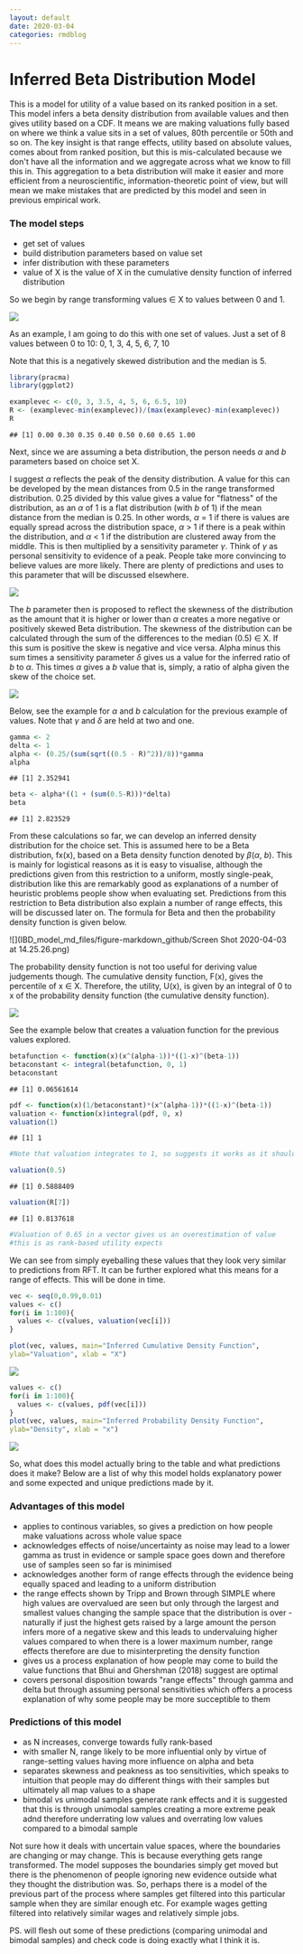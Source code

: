 ```yaml
---
layout: default
date: 2020-03-04
categories: rmdblog
---
```


# Inferred Beta Distribution Model

This is a model for utility of a value based on its ranked position in a set. This model infers a beta density distribution from available values and then gives utility based on a CDF. It means we are making valuations fully based on where we think a value sits in a set of values, 80th percentile or 50th and so on. The key insight is that range effects, utility based on absolute values, comes about from ranked position, but this is mis-calculated because we don't have all the information and we aggregate across what we know to fill this in. This aggregation to a beta distribution will make it easier and more efficient from a neuroscientific, information-theoretic point of view, but will mean we make mistakes that are predicted by this model and seen in previous empirical work.

### The model steps

-   get set of values
-   build distribution parameters based on value set
-   infer distribution with these parameters
-   value of X is the value of X in the cumulative density function of inferred distribution

So we begin by range transforming values ∈ X to values between 0 and 1.

![](IBD_model_md_files/figure-markdown_github/eq1.png)

As an example, I am going to do this with one set of values. Just a set of 8 values between 0 to 10: 0, 1, 3, 4, 5, 6, 7, 10

 Note that this is a negatively skewed distribution and the median is 5.

``` r
library(pracma)
library(ggplot2)
```

``` r
examplevec <- c(0, 3, 3.5, 4, 5, 6, 6.5, 10)
R <- (examplevec-min(examplevec))/(max(examplevec)-min(examplevec))
R
```

    ## [1] 0.00 0.30 0.35 0.40 0.50 0.60 0.65 1.00

Next, since we are assuming a beta distribution, the person needs *α* and <i>b</i> parameters based on choice set X.

I suggest *α* reflects the peak of the density distribution. A value for this can be developed by the mean distances from 0.5 in the range transformed distribution. 0.25 divided by this value gives a value for "flatness" of the distribution, as an *α* of 1 is a flat distribution (with <i>b</i> of 1) if the mean distance from the median is 0.25. In other words, *α* = 1 if there is values are equally spread across the distribution space, *α* &gt; 1 if there is a peak within the distribution, and *α* &lt; 1 if the distribution are clustered away from the middle. This is then multiplied by a sensitivity parameter *γ*. Think of *γ* as personal sensitivity to evidence of a peak. People take more convincing to believe values are more likely. There are plenty of predictions and uses to this parameter that will be discussed elsewhere.

![](IBD_model_md_files/figure-markdown_github/eq2.png)

The <i>b</i> parameter then is proposed to reflect the skewness of the distribution as the amount that it is higher or lower than *α* creates a more negative or positively skewed Beta distribution. The skewness of the distribution can be calculated through the sum of the differences to the median (0.5) ∈ X. If this sum is positive the skew is negative and vice versa. Alpha minus this sum times a sensitivity parameter *δ* gives us a value for the inferred ratio of <i>b</i> to *α*. This times *α* gives a <i>b</i> value that is, simply, a ratio of alpha given the skew of the choice set.

![](IBD_model_md_files/figure-markdown_github/eq3.png)

Below, see the example for *α* and <i>b</i> calculation for the previous example of values. Note that *γ* and *δ* are held at two and one.

``` r
gamma <- 2
delta <- 1
alpha <- (0.25/(sum(sqrt((0.5 - R)^2))/8))*gamma
alpha
```

    ## [1] 2.352941

``` r
beta <- alpha*((1 + (sum(0.5-R)))*delta)
beta
```

    ## [1] 2.823529

From these calculations so far, we can develop an inferred density distribution for the choice set. This is assumed here to be a Beta distribution, fx(x), based on a Beta density function denoted by *β*(*α*, <i>b</i>). This is mainly for logistical reasons as it is easy to visualise, although the predictions given from this restriction to a uniform, mostly single-peak, distribution like this are remarkably good as explanations of a number of heuristic problems people show when evaluating set. Predictions from this restriction to Beta distribution also explain a number of range effects, this will be discussed later on. The formula for Beta and then the probability density function is given below.

![](IBD_model_md_files/figure-markdown_github/Screen Shot 2020-04-03 at 14.25.26.png)

The probability density function is not too useful for deriving value judgements though. The cumulative density function, F(x), gives the percentile of x ∈ X. Therefore, the utility, U(x), is given by an integral of 0 to x of the probability density function (the cumulative density function).

![](IBD_model_md_files/figure-markdown_github/eq4.png)

 See the example below that creates a valuation function for the previous values explored.

``` r
betafunction <- function(x)(x^(alpha-1))*((1-x)^(beta-1))
betaconstant <- integral(betafunction, 0, 1)
betaconstant
```

    ## [1] 0.06561614

``` r
pdf <- function(x)(1/betaconstant)*(x^(alpha-1))*((1-x)^(beta-1))
valuation <- function(x)integral(pdf, 0, x)
valuation(1)
```

    ## [1] 1

``` r
#Note that valuation integrates to 1, so suggests it works as it should

valuation(0.5)
```

    ## [1] 0.5888409

``` r
valuation(R[7])
```

    ## [1] 0.8137618

``` r
#Valuation of 0.65 in a vector gives us an overestimation of value
#this is as rank-based utility expects 
```

We can see from simply eyeballing these values that they look very similar to predictions from RFT. It can be further explored what this means for a range of effects. This will be done in time.

``` r
vec <- seq(0,0.99,0.01)
values <- c()
for(i in 1:100){
  values <- c(values, valuation(vec[i]))
}

plot(vec, values, main="Inferred Cumulative Density Function",
ylab="Valuation", xlab = "X")
```

![](IBD_model_md_files/figure-markdown_github/unnamed-chunk-5-1.png)

``` r
values <- c()
for(i in 1:100){
  values <- c(values, pdf(vec[i]))
}
plot(vec, values, main="Inferred Probability Density Function",
ylab="Density", xlab = "x")
```

![](IBD_model_md_files/figure-markdown_github/unnamed-chunk-5-2.png)

So, what does this model actually bring to the table and what predictions does it make? Below are a list of why this model holds explanatory power and some expected and unique predictions made by it.

### Advantages of this model

-   applies to continous variables, so gives a prediction on how people make valuations across whole value space
-   acknowledges effects of noise/uncertainty as noise may lead to a lower gamma as trust in evidence or sample space goes down and therefore use of samples seen so far is minimised
-   acknowledges another form of range effects through the evidence being equally spaced and leading to a uniform distribution
-   the range effects shown by Tripp and Brown through SIMPLE where high values are overvalued are seen but only through the largest and smallest values changing the sample space that the distribution is over - naturally if just the highest gets raised by a large amount the person infers more of a negative skew and this leads to undervaluing higher values compared to when there is a lower maximum number, range effects therefore are due to misinterpreting the density function
-   gives us a process explanation of how people may come to build the value functions that Bhui and Ghershman (2018) suggest are optimal
-   covers personal disposition towards "range effects" through gamma and delta but through assuming personal sensitivities which offers a process explanation of why some people may be more succeptible to them

### Predictions of this model

-   as N increases, converge towards fully rank-based
-   with smaller N, range likely to be more influential only by virtue of range-setting values having more influence on alpha and beta
-   separates skewness and peakness as too sensitivities, which speaks to intuition that people may do different things with their samples but ultimately all map values to a shape
-   bimodal vs unimodal samples generate rank effects and it is suggested that this is through unimodal samples creating a more extreme peak adnd therefore underrating low values and overrating low values compared to a bimodal sample

Not sure how it deals with uncertain value spaces, where the boundaries are changing or may change. This is because everything gets range transformed. The model supposes the boundaries simply get moved but there is the phenomenon of people ignoring new evidence outside what they thought the distribution was. So, perhaps there is a model of the previous part of the process where samples get filtered into this particular sample when they are similar enough etc. For example wages getting filtered into relatively similar wages and relatively simple jobs.

PS. will flesh out some of these predictions (comparing unimodal and bimodal samples) and check code is doing exactly what I think it is.
